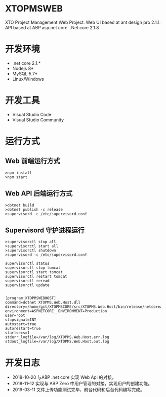 # XTOPMSWEB
XTO Project Management Web Project.
Web UI based at ant design pro 2.1.1.
API based at ABP asp.net core.
.Net core 2.1.8

# 开发环境
* .net core 2.1.*
* Nodejs 8+
* MySQL 5.7+
* Linux/Windows

# 开发工具
* Visual Studio Code
* Visual Studio Community

# 运行方式

## Web 前端运行方式

```
>npm install
>npm start
```

## Web API 后端运行方式
```
>dotnet build
>dotnet publish -c release
>supervisord -c /etc/supervisord.conf
```

## Supervisord 守护进程运行
```
>supervisorctl stop all
>supervisorctl start all
>supervisorctl shutdown
>supervisord -c /etc/supervisord.conf

supervisorctl status
supervisorctl stop tomcat
supervisorctl start tomcat
supervisorctl restart tomcat
supervisorctl reread
supervisorctl update


[program:XTOPMSWEBHOST]
command=dotnet XTOPMS.Web.Host.dll
directory=/home/git/XTOPMSCORE/src/XTOPMS.Web.Host/bin/release/netcoreapp2.1/publish
environment=ASPNETCORE__ENVIRONMENT=Production
user=root
stopsignal=INT
autostart=true
autorestart=true
startsecs=1
stderr_logfile=/var/log/XTOPMS.Web.Host.err.log
stdout_logfile=/var/log/XTOPMS.Web.Host.out.log
```

# 开发日志
* 2018-10-20 与ABP .net core 实现 Web Api 的对接。
* 2018-11-12 实现与 ABP Zero 中用户管理的对接，实现用户的创建功能。
* 2019-03-11 文件上传功能测试完毕，前台代码和后台代码编写完成。